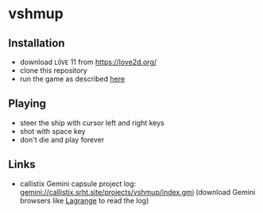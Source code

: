 # vshmup

## Installation

* download `LÖVE` 11 from <https://love2d.org/>
* clone this repository
* run the game as described [here](https://love2d.org/wiki/Getting_Started)

## Playing

* steer the ship with cursor left and right keys
* shot with space key
* don't die and play forever

## Links

* callistix Gemini capsule project log: <gemini://callistix.srht.site/projects/vshmup/index.gmi> (download Gemini browsers like [Lagrange](https://git.skyjake.fi/gemini/lagrange/releases) to read the log)

